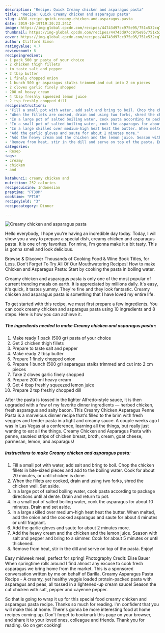 ```yaml
---
description: "Recipe: Quick Creamy chicken and asparagus pasta"
title: "Recipe: Quick Creamy chicken and asparagus pasta"
slug: 4838-recipe-quick-creamy-chicken-and-asparagus-pasta
date: 2019-10-19T19:30:23.341Z
image: https://img-global.cpcdn.com/recipes/44743d97cc975e95/751x532cq70/creamy-chicken-and-asparagus-pasta-recipe-main-photo.jpg
thumbnail: https://img-global.cpcdn.com/recipes/44743d97cc975e95/751x532cq70/creamy-chicken-and-asparagus-pasta-recipe-main-photo.jpg
cover: https://img-global.cpcdn.com/recipes/44743d97cc975e95/751x532cq70/creamy-chicken-and-asparagus-pasta-recipe-main-photo.jpg
author: Clifford Simon
ratingvalue: 4.7
reviewcount: 6
recipeingredient:
- 1 pack 500 gr pasta of your choice
- 2 chicken thigh fillets
- to taste salt and pepper
- 2 tbsp butter
- 1 finely chopped onion
- 1 bunch 500 gr asparagus stalks trimmed and cut into 2 cm pieces
- 2 cloves garlic finely shopped
- 200 ml heavy cream
- 4 tbsp freshly squeezed lemon juice
- 2 tsp freshly chopped dill
recipeinstructions:
- "Fill a small pot with water, add salt and bring to boil. Chop the chicken fillets in bite-sized pieces and add to the boiling water. Cook for about 20 minutes, or until chicken is done."
- "When the fillets are cooked, drain and using two forks, shred the chicken well. Set aside."
- "In a large pot of salted boiling water, cook pasta according to package directions until al dente. Drain and return to pot."
- "In a small pot of salted boiling water, cook the asparagus for about 10 minutes. Drain and set aside."
- "In a large skilled over medium-high heat heat the butter. When melted, add the onion and the cooked asparagus and saute for about 4 minutes or until fragnant."
- "Add the garlic gloves and saute for about 2 minutes more."
- "Add the heavy cream and the chicken and the lemon juice. Season with salt and pepper and bring to a simmer. Cook for about 5 minutes or until thickened."
- "Remove from heat, stir in the dill and serve on top of the pasta. Enjoy!"
categories:
- Resep
tags:
- creamy
- chicken
- and

katakunci: creamy chicken and
nutrition: 252 calories
recipecuisine: Indonesian
preptime: "PT39M"
cooktime: "PT1H"
recipeyield: "3"
recipecategory: Dinner

---
```



![Creamy chicken and asparagus pasta](https://img-global.cpcdn.com/recipes/44743d97cc975e95/751x532cq70/creamy-chicken-and-asparagus-pasta-recipe-main-photo.jpg)

Hello everybody, I hope you're having an incredible day today. Today, I will show you a way to prepare a special dish, creamy chicken and asparagus pasta. It is one of my favorites. For mine, I'm gonna make it a bit tasty. This is gonna smell and look delicious.

Browse &amp; Discover Thousands of Cooking Food &amp; Wine Book Titles, for Less. Don&#39;t Forget To Try All Of Our Mouthwatering Recipes! How to make Chicken and Asparagus Pasta: Start by cooking the pasta in boiling water.

Creamy chicken and asparagus pasta is only one of the most popular of current trending meals on earth. It is appreciated by millions daily. It's easy, it's quick, it tastes yummy. They're fine and they look fantastic. Creamy chicken and asparagus pasta is something that I have loved my entire life.


To get started with this recipe, we must first prepare a few ingredients. You can cook creamy chicken and asparagus pasta using 10 ingredients and 8 steps. Here is how you can achieve it.

##### The ingredients needed to make Creamy chicken and asparagus pasta::

1. Make ready 1 pack (500 gr) pasta of your choice
1. Get 2 chicken thigh fillets
1. Prepare to taste salt and pepper
1. Make ready 2 tbsp butter
1. Prepare 1 finely chopped onion
1. Prepare 1 bunch (500 gr) asparagus stalks trimmed and cut into 2 cm pieces
1. Take 2 cloves garlic finely shopped
1. Prepare 200 ml heavy cream
1. Get 4 tbsp freshly squeezed lemon juice
1. Prepare 2 tsp freshly chopped dill


After the pasta is tossed in the lighter Alfredo-style sauce, it is then upgraded with a few of my favorite dinner ingredients — herbed chicken, fresh asparagus and salty bacon. This Creamy Chicken Asparagus Penne Pasta is a marvelous dinner recipe that&#39;s filled to the brim with fresh veggies and tender pasta in a light and creamy sauce. A couple weeks ago I was in Las Vegas at a conference, learning all the things, but really just wanting to eat all the things. Creamy Chicken and Asparagus Pasta with penne, sautéed strips of chicken breast, broth, cream, goat cheese, parmesan, lemon, and asparagus! 

##### Instructions to make Creamy chicken and asparagus pasta:

1. Fill a small pot with water, add salt and bring to boil.
Chop the chicken fillets in bite-sized pieces and add to the boiling water.
Cook for about 20 minutes, or until chicken is done.
1. When the fillets are cooked, drain and using two forks, shred the chicken well. Set aside.
1. In a large pot of salted boiling water, cook pasta according to package directions until al dente. Drain and return to pot.
1. In a small pot of salted boiling water, cook the asparagus for about 10 minutes. Drain and set aside.
1. In a large skilled over medium-high heat heat the butter. When melted, add the onion and the cooked asparagus and saute for about 4 minutes or until fragnant.
1. Add the garlic gloves and saute for about 2 minutes more.
1. Add the heavy cream and the chicken and the lemon juice.
Season with salt and pepper and bring to a simmer.
Cook for about 5 minutes or until thickened.
1. Remove from heat, stir in the dill and serve on top of the pasta.
Enjoy!


Easy midweek meal, perfect for spring! Photography Credit: Elise Bauer When springtime rolls around I find almost any excuse to cook fresh asparagus we bring home from the market. This is a sponsored conversation written by me on behalf of Barilla. Creamy Asparagus Pasta Recipe - A creamy, yet healthy veggie loaded protein-packed pasta with asparagus and peas, all tossed in a lightened-up cream sauce! Season the cut chicken with salt, pepper and cayenne pepper. 

So that is going to wrap it up for this special food creamy chicken and asparagus pasta recipe. Thanks so much for reading. I'm confident that you will make this at home. There's gonna be more interesting food at home recipes coming up. Don't forget to bookmark this page on your browser, and share it to your loved ones, colleague and friends. Thank you for reading. Go on get cooking!
